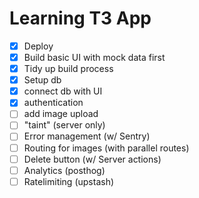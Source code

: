 # Learning T3 App

- [X] Deploy
- [X] Build basic UI with mock data first
- [X] Tidy up build process
- [X] Setup db
- [X] connect db with UI
- [X] authentication
- [ ] add image upload
- [ ] "taint" (server only)
- [ ] Error management (w/ Sentry)
- [ ] Routing for images (with parallel routes)
- [ ] Delete button (w/ Server actions)
- [ ] Analytics (posthog)
- [ ] Ratelimiting (upstash)